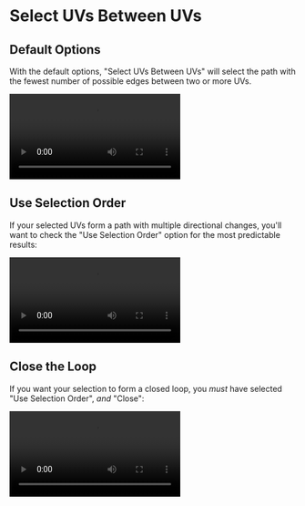 # Select UVs Between UVs

## Default Options

With the default options, "Select UVs Between UVs" will select the
path with the fewest number of possible edges between two or more
UVs.

<p><video src="../../assets/videos/select-uvs-between-uvs.mp4" controls=true /></p>

## Use Selection Order

If your selected UVs form a path with multiple directional changes,
you'll want to check the "Use Selection Order" option for the most predictable
results:

<p><video src="../../assets/videos/select-uvs-between-uvs-selection-order.mp4" controls=true /></p>

## Close the Loop

If you want your selection to form a closed loop, you *must* have selected
"Use Selection Order", *and* "Close":

<p><video src="../../assets/videos/select-uvs-between-uvs-selection-order-closed.mp4" controls=true /></p>

